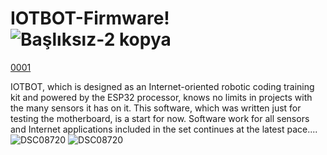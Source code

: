 # IOTBOT-Firmware!![Başlıksız-2 kopya](https://user-images.githubusercontent.com/29681734/147276281-e0bfba12-9bc1-4918-8c1c-b1ae1ac135f3.png)

[0001](https://user-images.githubusercontent.com/29681734/147276253-12b9f8be-74b5-46ab-ae42-093d06e072c0.jpg)

IOTBOT, which is designed as an Internet-oriented robotic coding training kit and powered by the ESP32 processor, knows no limits in projects with the many sensors it has on it. This software, which was written just for testing the motherboard, is a start for now. Software work for all sensors and Internet applications included in the set continues at the latest pace....
![DSC08720](https://user-images.githubusercontent.com/29681734/147276239-3485f32b-0f12-4a26-8414-313b21543e45.JPG)
![DSC08720](https://user-images.githubusercontent.com/29681734/147276274-926f4754-11ff-4bcf-9fda-8adfa0c7b182.JPG)

